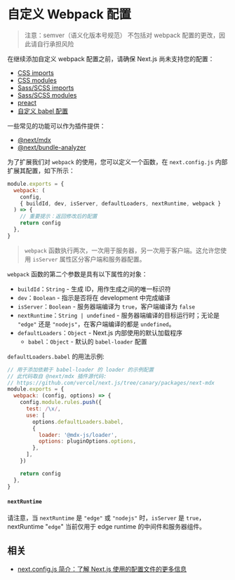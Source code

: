 # 自定义 Webpack 配置

> 注意：semver（语义化版本号规范） 不包括对 webpack 配置的更改，因此请自行承担风险

在继续添加自定义 webpack 配置之前，请确保 Next.js 尚未支持您的配置：

- [CSS imports](/docs/basic-features/built-in-css-support#adding-a-global-stylesheet)
- [CSS modules](/docs/basic-features/built-in-css-support#adding-component-level-css)
- [Sass/SCSS imports](/docs/basic-features/built-in-css-support#sass-support)
- [Sass/SCSS modules](/docs/basic-features/built-in-css-support#sass-support)
- [preact](https://github.com/vercel/next.js/tree/canary/examples/using-preact)
- [自定义 babel 配置](/docs/advanced-features/customizing-babel-config)

一些常见的功能可以作为插件提供：

- [@next/mdx](https://github.com/vercel/next.js/tree/canary/packages/next-mdx)
- [@next/bundle-analyzer](https://github.com/vercel/next.js/tree/canary/packages/next-bundle-analyzer)

为了扩展我们对 `webpack` 的使用，您可以定义一个函数，在 `next.config.js` 内部扩展其配置，如下所示：

```js
module.exports = {
  webpack: (
    config,
    { buildId, dev, isServer, defaultLoaders, nextRuntime, webpack }
  ) => {
    // 重要提示：返回修改后的配置
    return config
  },
}
```

> `webpack` 函数执行两次，一次用于服务器，另一次用于客户端。这允许您使用 `isServer` 属性区分客户端和服务器配置。

`webpack` 函数的第二个参数是具有以下属性的对象：

- `buildId`：`String` - 生成 ID，用作生成之间的唯一标识符
- `dev`：`Boolean` - 指示是否将在 development 中完成编译
- `isServer`：`Boolean` - 服务器端编译为 `true`，客户端编译为 `false`
- `nextRuntime`：`String | undefined` - 服务器端编译的目标运行时；无论是 `"edge"` 还是 `"nodejs"`，在客户端编译的都是 `undefined`。
- `defaultLoaders`：`Object` - Next.js 内部使用的默认加载程序
  - `babel`：`Object` - 默认的 `babel-loader` 配置

`defaultLoaders.babel` 的用法示例:

```js
// 用于添加依赖于 babel-loader 的 loader 的示例配置 
// 此代码取自 @next/mdx 插件源代码:
// https://github.com/vercel/next.js/tree/canary/packages/next-mdx
module.exports = {
  webpack: (config, options) => {
    config.module.rules.push({
      test: /\x/,
      use: [
        options.defaultLoaders.babel,
        {
          loader: '@mdx-js/loader',
          options: pluginOptions.options,
        },
      ],
    })

    return config
  },
}
```

#### `nextRuntime`

请注意，当 `nextRuntime` 是 `"edge"` 或 `"nodejs"` 时，`isServer` 是 `true`，nextRuntime "`edge`" 当前仅用于 edge runtime 的中间件和服务器组件。

## 相关
- [next.config.js 简介：了解 Next.js 使用的配置文件的更多信息](/docs/api-reference/next-config-js/introduction)
